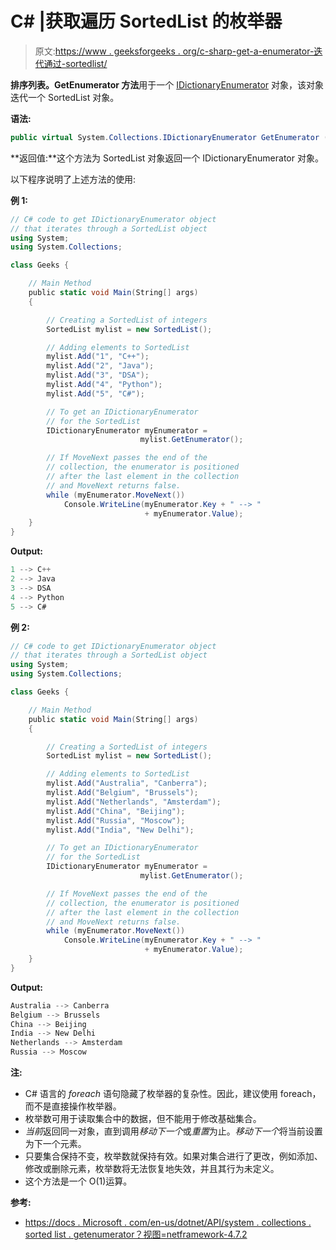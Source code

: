 # C# |获取遍历 SortedList 的枚举器

> 原文:[https://www . geeksforgeeks . org/c-sharp-get-a-enumerator-迭代通过-sortedlist/](https://www.geeksforgeeks.org/c-sharp-get-an-enumerator-that-iterates-through-the-sortedlist/)

**排序列表。GetEnumerator 方法**用于一个 [IDictionaryEnumerator](https://docs.microsoft.com/en-us/dotnet/api/system.collections.idictionaryenumerator?view=netframework-4.7.2) 对象，该对象迭代一个 SortedList 对象。

**语法:**

```cs
public virtual System.Collections.IDictionaryEnumerator GetEnumerator ();
```

**返回值:**这个方法为 SortedList 对象返回一个 IDictionaryEnumerator 对象。

以下程序说明了上述方法的使用:

**例 1:**

```cs
// C# code to get IDictionaryEnumerator object
// that iterates through a SortedList object
using System;
using System.Collections;

class Geeks {

    // Main Method
    public static void Main(String[] args)
    {

        // Creating a SortedList of integers
        SortedList mylist = new SortedList();

        // Adding elements to SortedList
        mylist.Add("1", "C++");
        mylist.Add("2", "Java");
        mylist.Add("3", "DSA");
        mylist.Add("4", "Python");
        mylist.Add("5", "C#");

        // To get an IDictionaryEnumerator
        // for the SortedList
        IDictionaryEnumerator myEnumerator = 
                             mylist.GetEnumerator();

        // If MoveNext passes the end of the
        // collection, the enumerator is positioned
        // after the last element in the collection
        // and MoveNext returns false.
        while (myEnumerator.MoveNext())
            Console.WriteLine(myEnumerator.Key + " --> "
                              + myEnumerator.Value);
    }
}
```

**Output:**

```cs
1 --> C++
2 --> Java
3 --> DSA
4 --> Python
5 --> C#

```

**例 2:**

```cs
// C# code to get IDictionaryEnumerator object
// that iterates through a SortedList object
using System;
using System.Collections;

class Geeks {

    // Main Method
    public static void Main(String[] args)
    {

        // Creating a SortedList of integers
        SortedList mylist = new SortedList();

        // Adding elements to SortedList
        mylist.Add("Australia", "Canberra");
        mylist.Add("Belgium", "Brussels");
        mylist.Add("Netherlands", "Amsterdam");
        mylist.Add("China", "Beijing");
        mylist.Add("Russia", "Moscow");
        mylist.Add("India", "New Delhi");

        // To get an IDictionaryEnumerator
        // for the SortedList
        IDictionaryEnumerator myEnumerator = 
                             mylist.GetEnumerator();

        // If MoveNext passes the end of the
        // collection, the enumerator is positioned
        // after the last element in the collection
        // and MoveNext returns false.
        while (myEnumerator.MoveNext())
            Console.WriteLine(myEnumerator.Key + " --> "
                              + myEnumerator.Value);
    }
}
```

**Output:**

```cs
Australia --> Canberra
Belgium --> Brussels
China --> Beijing
India --> New Delhi
Netherlands --> Amsterdam
Russia --> Moscow

```

**注:**

*   C# 语言的 *foreach* 语句隐藏了枚举器的复杂性。因此，建议使用 foreach，而不是直接操作枚举器。
*   枚举数可用于读取集合中的数据，但不能用于修改基础集合。
*   *当前*返回同一对象，直到调用*移动下一个*或*重置*为止。*移动下一个*将当前设置为下一个元素。
*   只要集合保持不变，枚举数就保持有效。如果对集合进行了更改，例如添加、修改或删除元素，枚举数将无法恢复地失效，并且其行为未定义。
*   这个方法是一个 O(1)运算。

**参考:**

*   [https://docs . Microsoft . com/en-us/dotnet/API/system . collections . sorted list . getenumerator？视图=netframework-4.7.2](https://docs.microsoft.com/en-us/dotnet/api/system.collections.sortedlist.getenumerator?view=netframework-4.7.2)